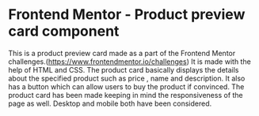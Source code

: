 # Frontend Mentor - Product preview card component

This is a product preview card made as a part of the Frontend Mentor challenges.(https://www.frontendmentor.io/challenges)
It is made with the help of HTML and CSS. The product card basically displays the details about the specified product
such as price , name and description. 
It also has a button which can allow users to buy the product if convinced.
The product card has been made keeping in mind the responsiveness of the page as well. Desktop and mobile both have been considered.
